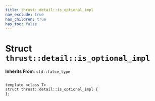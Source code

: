 ```yaml
---
title: thrust::detail::is_optional_impl
nav_exclude: true
has_children: true
has_toc: false
---
```


# Struct `thrust::detail::is_optional_impl`

**Inherits From**:
`std::false_type`

<code class="doxybook">
<span>template &lt;class T&gt;</span>
<span>struct thrust::detail::is&#95;optional&#95;impl {</span>
<span>};</span>
</code>

